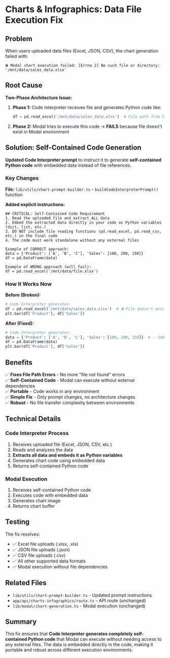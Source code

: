 # Charts & Infographics: Data File Execution Fix

## Problem
When users uploaded data files (Excel, JSON, CSV), the chart generation failed with:
```
❌ Modal chart execution failed: [Errno 2] No such file or directory: '/mnt/data/sales_data.xlsx'
```

## Root Cause
**Two-Phase Architecture Issue:**
1. **Phase 1:** Code Interpreter receives file and generates Python code like:
   ```python
   df = pd.read_excel('/mnt/data/sales_data.xlsx')  # File path from Code Interpreter
   ```
2. **Phase 2:** Modal tries to execute this code → **FAILS** because file doesn't exist in Modal environment

## Solution: Self-Contained Code Generation

**Updated Code Interpreter prompt** to instruct it to generate **self-contained Python code** with embedded data instead of file references.

### Key Changes

**File:** `lib/utils/chart-prompt-builder.ts` - `buildCodeInterpreterPrompt()` function

**Added explicit instructions:**
```
## CRITICAL: Self-Contained Code Requirement
1. Read the uploaded file and extract ALL data
2. Embed the extracted data directly in your code as Python variables (dict, list, etc.)
3. DO NOT include file reading functions (pd.read_excel, pd.read_csv, etc.) in the final code
4. The code must work standalone without any external files

Example of CORRECT approach:
data = {'Product': ['A', 'B', 'C'], 'Sales': [100, 200, 150]}
df = pd.DataFrame(data)

Example of WRONG approach (will fail):
df = pd.read_excel('/mnt/data/file.xlsx')
```

### How It Works Now

**Before (Broken):**
```python
# Code Interpreter generates:
df = pd.read_excel('/mnt/data/sales_data.xlsx')  # ❌ File doesn't exist in Modal
plt.bar(df['Product'], df['Sales'])
```

**After (Fixed):**
```python
# Code Interpreter generates:
data = {'Product': ['A', 'B', 'C'], 'Sales': [100, 200, 150]}  # ✅ Embedded data
df = pd.DataFrame(data)
plt.bar(df['Product'], df['Sales'])
```

## Benefits

✅ **Fixes File Path Errors** - No more "file not found" errors  
✅ **Self-Contained Code** - Modal can execute without external dependencies  
✅ **Portable** - Code works in any environment  
✅ **Simple Fix** - Only prompt changes, no architecture changes  
✅ **Robust** - No file transfer complexity between environments  

## Technical Details

### Code Interpreter Process
1. Receives uploaded file (Excel, JSON, CSV, etc.)
2. Reads and analyzes the data
3. **Extracts all data and embeds it as Python variables**
4. Generates chart code using embedded data
5. Returns self-contained Python code

### Modal Execution
1. Receives self-contained Python code
2. Executes code with embedded data
3. Generates chart image
4. Returns chart buffer

## Testing

The fix resolves:
- ✅ Excel file uploads (.xlsx, .xls)
- ✅ JSON file uploads (.json)
- ✅ CSV file uploads (.csv)
- ✅ All other supported data formats
- ✅ Modal execution without file dependencies

## Related Files

- `lib/utils/chart-prompt-builder.ts` - Updated prompt instructions
- `app/api/charts-infographics/route.ts` - API route (unchanged)
- `lib/modal/chart-generation.ts` - Modal execution (unchanged)

## Summary

This fix ensures that **Code Interpreter generates completely self-contained Python code** that Modal can execute without needing access to any external files. The data is embedded directly in the code, making it portable and robust across different execution environments.
